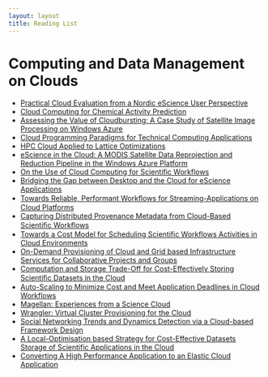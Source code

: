 ```yaml
---
layout: layout
title: Reading List
---
```


<style>
  .container ul{
    list-style-type: circle;
  }
</style>

<h1>Computing and Data Management on Clouds</h1>

* [Practical Cloud Evaluation from a Nordic eScience User Perspective](https://notendur.hi.is/~helmut/publications/vtdc807-Edlund.pdf)
* [Cloud Computing for Chemical Activity Prediction](http://www.cs.ncl.ac.uk/publications/trs/papers/1242.pdf)
* [Assessing the Value of Cloudbursting: A Case Study of Satellite Image Processing on Windows Azure](http://environment.snu.ac.kr/papers/Humphrey_2011_eScience.pdf)
* [Cloud Programming Paradigms for Technical Computing Applications](http://grids.ucs.indiana.edu/ptliupages/publications/Cloud%20Programming%20Paradigms.pdf)
* [HPC Cloud Applied to Lattice Optimizations](http://escholarship.org/uc/item/39r105nz#page-1)
* [eScience in the Cloud: A MODIS Satellite Data Reprojection and Reduction Pipeline in the Windows Azure Platform](http://bwc.berkeley.edu/Presentations/IPDPS10_Final_SingleColumn.pdf)
* [On the Use of Cloud Computing for Scientific Workflows](http://www.chinacloud.cn/upload/2009-04/temp_09043009403027.pdf)
* [Bridging the Gap between Desktop and the Cloud for eScience Applications ](http://ceng.usc.edu/~simmhan/pubs/simmhan-cloud-2010.pdf)
* [Towards Reliable, Performant Workﬂows for Streaming-Applications on Cloud Platforms](http://ceng.usc.edu/~simmhan/pubs/zinn-ccgrid-2011.pdf)
* [Capturing Distributed Provenance Metadata from Cloud-Based Scientiﬁc Workﬂows](http://seer.lcc.ufmg.br/index.php/jidm/article/viewFile/100/57)
* [Towards a Cost Model for Scheduling Scientific Workflows Activities in Cloud Environments](http://www.cos.ufrj.br/uploadfiles/temp_1303749887.pdf)
* [On-Demand Provisioning of Cloud and Grid based Infrastructure Services for Collaborative Projects and Groups](http://www.uazone.com/demch/papers/cts2011-cloud-iaas-csa-v09.pdf)
* [Computation and Storage Trade-Off for Cost-Effectively Storing Scientiﬁc Datasets in the Cloud](http://ebooks.narotama.ac.id/files/Handbook%20of%20Data%20Intensive%20Computing/Chapter%205%20Computation%20and%20Storage%20Trade-Offfor%20Cost-Effectively%20Storing%20ScientificDatasets%20in%20the%20Cloud.pdf)
* [Auto-Scaling to Minimize Cost and Meet Application Deadlines in Cloud Workflows](http://mmc.geofisica.unam.mx/edp/Ejemplitos/SC11/src/pdf/papers/tp44.pdf)
* [Magellan: Experiences from a Science Cloud](http://datasys.cs.iit.edu/events/ScienceCloud2011/p07.pdf)
* [Wrangler: Virtual Cluster Provisioning for the Cloud](http://www.isi.edu/~gideon/publications/JuveG-WranglerShort.pdf)
* [Social Networking Trends and Dynamics Detection  via a Cloud-based Framework Design](http://www2012.wwwconference.org/proceedings/companion/p1213.pdf)
* [A Local-Optimisation based Strategy for Cost-Effective Datasets Storage of Scientific Applications in the Cloud](http://www.ict.swin.edu.au/personal/dyuan/doc/Cloud2011.pdf)
* [Converting A High Performance Application to an Elastic Cloud Application](http://www.cse.nd.edu/~dpandiar/publications/elasticreplex_cloudcom11.pdf)

